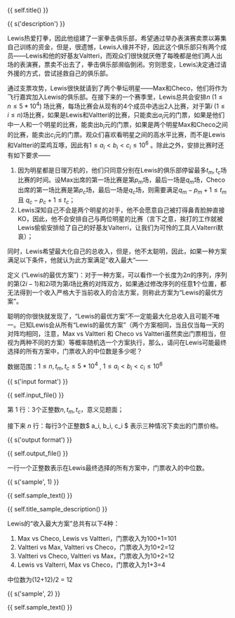 {{ self.title() }}

{{ s('description') }}

Lewis热爱打拳，因此他组建了一家拳击俱乐部，希望通过举办表演赛卖票以筹集自己训练的资金，但是，很遗憾，Lewis人缘并不好，因此这个俱乐部只有两个成员——Lewis和他的好基友Valtteri，而观众们很快就厌倦了每晚都是他们两人出场的表演赛，票卖不出去了，拳击俱乐部濒临倒闭。穷则思变，Lewis决定通过请外援的方式，尝试拯救自己的俱乐部。

通过支票攻势，Lewis很快就请到了两个拳坛明星——Max和Checo，他们将作为飞行嘉宾加入Lewis的俱乐部。在接下来的一个赛季里，Lewis总共会安排$n$ $(1 \le n \le 5*10^4)$ 场比赛，每场比赛会从现有的4个成员中选出2人比赛，对于第$i$ $(1 \le i \le n)$场比赛，如果是Lewis和Valtteri的比赛，只能卖出$a_{i}$元的门票，如果是他们中一人和一个明星的比赛，能卖出$b_i$元的门票，如果是两个明星Max和Checo之间的比赛，能卖出$c_i$元的门票。观众们喜欢看明星之间的高水平比赛，而不是Lewis和Valtteri的菜鸡互啄，因此有$1 \le a_{i} < b_{i} < c_{i} \le 10^6$ 。除此之外，安排比赛时还有如下要求——

1.  因为明星都是日理万机的，他们只同意分别在Lewis的俱乐部停留最多$t_m, t_c$场比赛的时间。设Max出席的第一场比赛是第$p_m$场，最后一场是$q_{m}$场，Checo出席的第一场比赛是第$p_c$场，最后一场是$q_c$场，则需要满足$q_m - p_m +1 \le t_m$ 且 $q_c - p_c +1 \le t_c$；
3. Lewis深知自己不会是两个明星的对手，他不会愿意自己被打得鼻青脸肿直接KO，因此，他不会安排自己与两位明星的比赛（言下之意，挨打的工作就被Lewis偷偷安排给了自己的好基友Valterri，让我们为可怜的工具人Valterri默哀）；

同时，Lewis希望最大化自己的总收入，但是，他不太聪明，因此，如果一种方案满足以下条件，他就认为此方案满足”收入最大“——

 定义 (“Lewis的最优方案”)：对于一种方案，可以看作一个长度为$2n$的序列，序列的第$(2i-1)$和$2i$项为第$i$场比赛的对阵双方，如果通过修改序列的任意**1**个位置，都无法得到一个收入严格大于当前收入的合法方案，则称此方案为“Lewis的最优方案”。

聪明的你很快就发现了，“Lewis的最优方案”不一定能最大化总收入且可能不唯一。已知Lewis会从所有“Lewis的最优方案”（两个方案相同，当且仅当每一天的对阵均相同，注意，Max vs Valtteri 和 Checo vs Valtteri虽然卖出门票相当，但视为两种不同的方案）等概率随机选一个方案执行，那么，请问在Lewis可能最终选择的所有方案中，门票收入的中位数是多少呢？

数据范围：$1 \le n, t_m, t_c \le 5*10^4$ ,  $1 \le a_{i} < b_{i} < c_{i} \le 10^6$



{{ s('input format') }}

{{ self.input_file() }}

第 $1$ 行：3个正整数$n,t_m, t_c$，意义见题面；

接下来 $n$ 行：每行3个正整数$ a_i, b_i, c_i $ 表示三种情况下卖出的门票价格。

{{ s('output format') }}

{{ self.output_file() }}

一行一个正整数表示在Lewis最终选择的所有方案中，门票收入的中位数。



{{ s('sample', 1) }}

{{ self.sample_text() }}

{{ self.title_sample_description() }}

Lewis的“收入最大方案”总共有以下4种：

1. Max vs Checo, Lewis vs Valtteri，门票收入为100+1=101
2. Valtteri vs Max, Valtteri vs Checo，门票收入为10+2=12
3. Valtteri vs Checo, Valtteri vs Max，门票收入为10+2=12
4. Lewis vs Valterri, Max vs Checo，门票收入为1+3=4

中位数为(12+12)/2 = 12



{{ s('sample', 2) }}

{{ self.sample_text() }}

